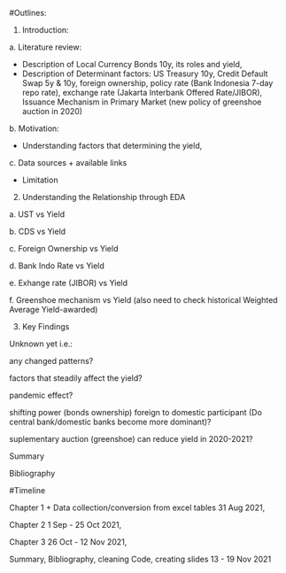 #Outlines:

1. Introduction:

a. Literature review:
- Description of Local Currency Bonds 10y, its roles and yield,
- Description of Determinant factors:
US Treasury 10y, Credit Default Swap 5y & 10y, foreign ownership, policy rate (Bank Indonesia 7-day repo rate), exchange rate (Jakarta Interbank Offered Rate/JIBOR), Issuance Mechanism in Primary Market (new policy of greenshoe auction in 2020)

b. Motivation: 
- Understanding factors that determining the yield,
  

c. Data sources + available links
- Limitation

2. Understanding the Relationship through EDA

a. UST vs Yield

b. CDS vs Yield

c. Foreign Ownership vs Yield

d. Bank Indo Rate vs Yield

e. Exhange rate (JIBOR) vs Yield

f. Greenshoe mechanism vs Yield (also need to check historical Weighted Average Yield-awarded)

3. Key Findings

Unknown yet
i.e.: 

any changed patterns?

factors that steadily affect the yield?

pandemic effect? 

shifting power (bonds ownership) foreign to domestic participant (Do central bank/domestic banks become more dominant)?

suplementary auction (greenshoe) can reduce yield in 2020-2021?


Summary

Bibliography


#Timeline

Chapter 1 + Data collection/conversion from excel tables 31 Aug 2021,

Chapter 2 1 Sep - 25 Oct 2021,

Chapter 3 26 Oct - 12 Nov 2021,

Summary, Bibliography, cleaning Code, creating slides 13 - 19 Nov 2021
